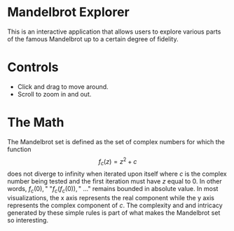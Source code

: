 # Mandelbrot Explorer
This is an interactive application that allows users to explore various parts of the famous Mandelbrot up to a certain degree of fidelity.
# Controls
- Click and drag to move around.
- Scroll to zoom in and out.
# The Math
The Mandelbrot set is defined as the set of complex numbers for which the function
$$f_{c}(z) = z^2 + c$$
does not diverge to infinity when iterated upon itself where *c* is the complex number being tested and the first iteration must have *z* equal to 0. In other words, $`f_{c}(0),\text{" "} f_{c}(f_{c}(0)),\text{" ..."}`$ remains bounded in absolute value.
In most visualizations, the x axis represents the real component while the y axis represents the complex component of *c*. The complexity and and intricacy generated by these simple rules is part of what makes the Mandelbrot set so interesting.
